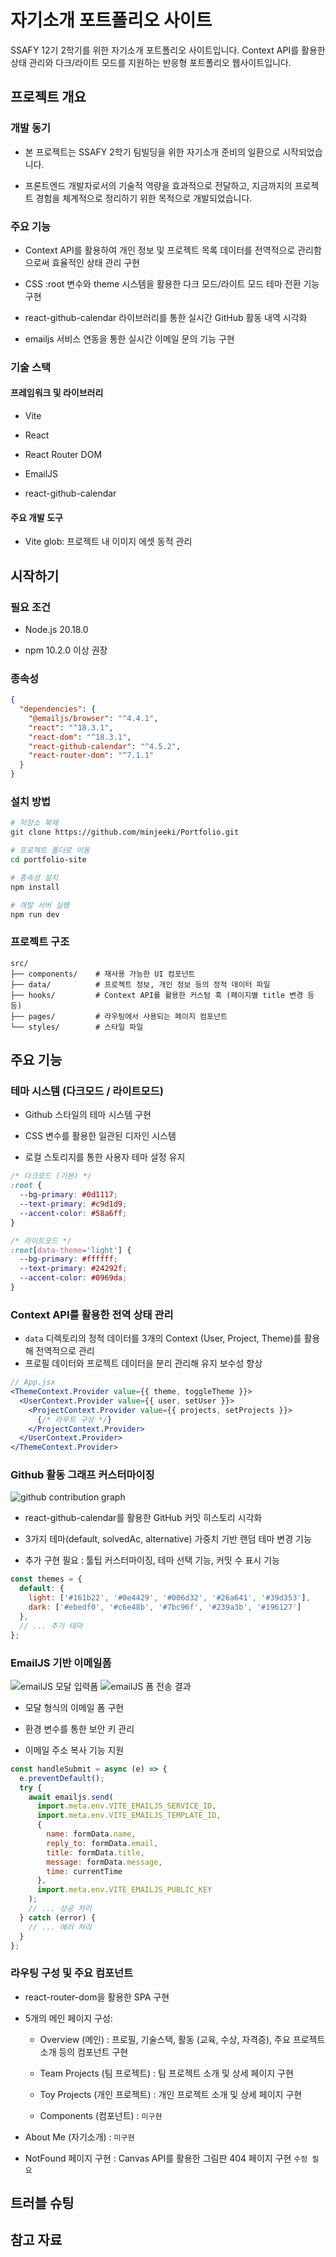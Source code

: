 # 자기소개 포트폴리오 사이트

SSAFY 12기 2학기를 위한 자기소개 포트폴리오 사이트입니다. Context API를 활용한 상태 관리와 다크/라이트 모드를 지원하는 반응형 포트폴리오 웹사이트입니다.

## 프로젝트 개요

### 개발 동기
- 본 프로젝트는 SSAFY 2학기 팀빌딩을 위한 자기소개 준비의 일환으로 시작되었습니다.

- 프론트엔드 개발자로서의 기술적 역량을 효과적으로 전달하고, 지금까지의 프로젝트 경험을 체계적으로 정리하기 위한 목적으로 개발되었습니다.

### 주요 기능

- Context API를 활용하여 개인 정보 및 프로젝트 목록 데이터를 전역적으로 관리함으로써 효율적인 상태 관리 구현

- CSS :root 변수와 theme 시스템을 활용한 다크 모드/라이트 모드 테마 전환 기능 구현

- react-github-calendar 라이브러리를 통한 실시간 GitHub 활동 내역 시각화

- emailjs 서비스 연동을 통한 실시간 이메일 문의 기능 구현

### 기술 스택

#### 프레임워크 및 라이브러리

- Vite

- React

- React Router DOM

- EmailJS

- react-github-calendar

#### 주요 개발 도구

- Vite glob: 프로젝트 내 이미지 에셋 동적 관리

## 시작하기

### 필요 조건

- Node.js 20.18.0

- npm 10.2.0 이상 권장

### 종속성

```json
{
  "dependencies": {
    "@emailjs/browser": "^4.4.1",
    "react": "^18.3.1",
    "react-dom": "^18.3.1",
    "react-github-calendar": "^4.5.2",
    "react-router-dom": "^7.1.1"
  }
}
```

### 설치 방법

```bash
# 저장소 복제
git clone https://github.com/minjeeki/Portfolio.git

# 프로젝트 폴더로 이동
cd portfolio-site

# 종속성 설치
npm install

# 개발 서버 실행
npm run dev
```

### 프로젝트 구조

```
src/
├── components/    # 재사용 가능한 UI 컴포넌트
├── data/          # 프로젝트 정보, 개인 정보 등의 정적 데이터 파일
├── hooks/         # Context API를 활용한 커스텀 훅 (페이지별 title 변경 등등)
├── pages/         # 라우팅에서 사용되는 페이지 컴포넌트
└── styles/        # 스타일 파일
```

## 주요 기능

### 테마 시스템 (다크모드 / 라이트모드)

- Github 스타일의 테마 시스템 구현

- CSS 변수를 활용한 일관된 디자인 시스템

- 로컬 스토리지를 통한 사용자 테마 설정 유지

```css
/* 다크모드 (기본) */
:root {
  --bg-primary: #0d1117;
  --text-primary: #c9d1d9;
  --accent-color: #58a6ff;
}

/* 라이트모드 */
:root[data-theme='light'] {
  --bg-primary: #ffffff;
  --text-primary: #24292f;
  --accent-color: #0969da;
}
```

### Context API를 활용한 전역 상태 관리

- `data` 디렉토리의 정적 데이터를 3개의 Context (User, Project, Theme)를 활용해 전역적으로 관리
- 프로필 데이터와 프로젝트 데이터을 분리 관리해 유지 보수성 향상

```jsx
// App.jsx
<ThemeContext.Provider value={{ theme, toggleTheme }}>
  <UserContext.Provider value={{ user, setUser }}>
    <ProjectContext.Provider value={{ projects, setProjects }}>
      {/* 라우트 구성 */}
    </ProjectContext.Provider>
  </UserContext.Provider>
</ThemeContext.Provider>
```

### Github 활동 그래프 커스터마이징

![github contribution graph](./readme-img/contribution_grass.png)

- react-github-calendar를 활용한 GitHub 커밋 히스토리 시각화

- 3가지 테마(default, solvedAc, alternative) 가중치 기반 랜덤 테마 변경 기능

- 추가 구현 필요 : 툴팁 커스터마이징, 테마 선택 기능, 커밋 수 표시 기능


```jsx
const themes = {
  default: {
    light: ['#161b22', '#0e4429', '#006d32', '#26a641', '#39d353'],
    dark: ['#ebedf0', '#c6e48b', '#7bc96f', '#239a3b', '#196127']
  },
  // ... 추가 테마
};
```

### EmailJS 기반 이메일폼

![emailJS 모달 입력폼](./readme-imge/emailJS.png)
![emailJS 폼 전송 결과](./readme-img/emailJS_result.png)

- 모달 형식의 이메일 폼 구현

- 환경 변수를 통한 보안 키 관리

- 이메일 주소 복사 기능 지원

```jsx
const handleSubmit = async (e) => {
  e.preventDefault();
  try {
    await emailjs.send(
      import.meta.env.VITE_EMAILJS_SERVICE_ID,
      import.meta.env.VITE_EMAILJS_TEMPLATE_ID,
      {
        name: formData.name,
        reply_to: formData.email,
        title: formData.title,
        message: formData.message,
        time: currentTime
      },
      import.meta.env.VITE_EMAILJS_PUBLIC_KEY
    );
    // ... 성공 처리
  } catch (error) {
    // ... 에러 처리
  }
};
```

### 라우팅 구성 및 주요 컴포넌트

- react-router-dom을 활용한 SPA 구현

- 5개의 메인 페이지 구성:

  - Overview (메인) : 프로필, 기술스택, 활동 (교육, 수상, 자격증), 주요 프로젝트 소개 등의 컴포넌트 구현

  - Team Projects (팀 프로젝트) : 팀 프로젝트 소개 및 상세 페이지 구현

  - Toy Projects (개인 프로젝트) : 개인 프로젝트 소개 및 상세 페이지 구현

  - Components (컴포넌트) : `미구현`

- About Me (자기소개) : `미구현`

- NotFound 페이지 구현 : Canvas API를 활용한 그림판 404 페이지 구현 `수정 필요`

## 트러블 슈팅

## 참고 자료